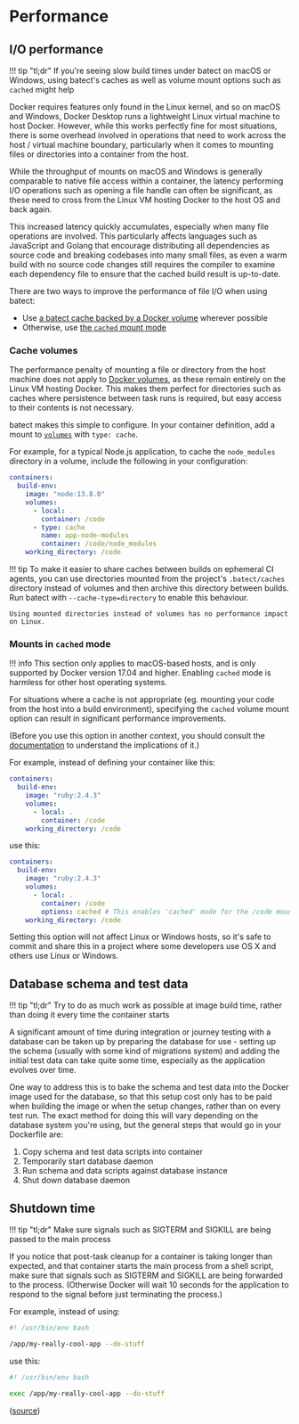 # Performance

## I/O performance

!!! tip "tl;dr"
    If you're seeing slow build times under batect on macOS or Windows, using batect's caches as well as volume mount options such as `cached` might help

Docker requires features only found in the Linux kernel, and so on macOS and Windows, Docker Desktop runs a lightweight Linux virtual machine
to host Docker. However, while this works perfectly fine for most situations, there is some overhead involved in operations
that need to work across the host / virtual machine boundary, particularly when it comes to mounting files or directories into a container from the host.

While the throughput of mounts on macOS and Windows is generally comparable to native file access within a container, the latency
performing I/O operations such as opening a file handle can often be significant, as these need to cross from the Linux VM hosting Docker to the
host OS and back again.

This increased latency quickly accumulates, especially when many file operations are involved. This particularly affects languages such as JavaScript
and Golang that encourage distributing all dependencies as source code and breaking codebases into many small files, as even a warm build with no source
code changes still requires the compiler to examine each dependency file to ensure that the cached build result is up-to-date.

There are two ways to improve the performance of file I/O when using batect:

* Use [a batect cache backed by a Docker volume](#cache-volumes) wherever possible
* Otherwise, use [the `cached` mount mode](#mounts-in-cached-mode)

### Cache volumes

The performance penalty of mounting a file or directory from the host machine does not apply to [Docker volumes](https://docs.docker.com/storage/volumes/),
as these remain entirely on the Linux VM hosting Docker. This makes them perfect for directories such as caches where persistence between task runs is required,
but easy access to their contents is not necessary.

batect makes this simple to configure. In your container definition, add a mount to [`volumes`](../config/Containers.md#volumes) with `type: cache`.

For example, for a typical Node.js application, to cache the `node_modules` directory in a volume, include the following in your configuration:

```yaml
containers:
  build-env:
    image: "node:13.8.0"
    volumes:
      - local: .
        container: /code
      - type: cache
        name: app-node-modules
        container: /code/node_modules
    working_directory: /code
```

!!! tip
    To make it easier to share caches between builds on ephemeral CI agents, you can use directories mounted from the project's `.batect/caches` directory
    instead of volumes and then archive this directory between builds. Run batect with `--cache-type=directory` to enable this behaviour.

    Using mounted directories instead of volumes has no performance impact on Linux.

### Mounts in `cached` mode

!!! info
    This section only applies to macOS-based hosts, and is only supported by Docker version 17.04 and higher.
    Enabling `cached` mode is harmless for other host operating systems.

For situations where a cache is not appropriate (eg. mounting your code from the host into a build environment), specifying the `cached` volume mount option
can result in significant performance improvements.

(Before you use this option in another context, you should consult the [documentation](https://docs.docker.com/docker-for-mac/osxfs-caching/) to understand the implications of it.)

For example, instead of defining your container like this:

```yaml
containers:
  build-env:
    image: "ruby:2.4.3"
    volumes:
      - local: .
        container: /code
    working_directory: /code
```

use this:

```yaml
containers:
  build-env:
    image: "ruby:2.4.3"
    volumes:
      - local: .
        container: /code
        options: cached # This enables 'cached' mode for the /code mount
    working_directory: /code
```

Setting this option will not affect Linux or Windows hosts, so it's safe to commit and share this in a project where some developers use
OS X and others use Linux or Windows.

## Database schema and test data

!!! tip "tl;dr"
    Try to do as much work as possible at image build time, rather than doing it every time the container starts

A significant amount of time during integration or journey testing with a database can be taken up by preparing the database for
use - setting up the schema (usually with some kind of migrations system) and adding the initial test data can take quite some time,
especially as the application evolves over time.

One way to address this is to bake the schema and test data into the Docker image used for the database, so that this setup cost only
has to be paid when building the image or when the setup changes, rather than on every test run. The exact method for doing this will
vary depending on the database system you're using, but the general steps that would go in your Dockerfile are:

1. Copy schema and test data scripts into container
2. Temporarily start database daemon
3. Run schema and data scripts against database instance
4. Shut down database daemon

## Shutdown time

!!! tip "tl;dr"
    Make sure signals such as SIGTERM and SIGKILL are being passed to the main process

If you notice that post-task cleanup for a container is taking longer than expected, and that container starts the main process from a
shell script, make sure that signals such as SIGTERM and SIGKILL are being forwarded to the process. (Otherwise Docker will wait 10
seconds for the application to respond to the signal before just terminating the process.)

For example, instead of using:

```bash
#! /usr/bin/env bash

/app/my-really-cool-app --do-stuff
```

use this:

```bash
#! /usr/bin/env bash

exec /app/my-really-cool-app --do-stuff
```

([source](https://unix.stackexchange.com/a/196053/258093))
